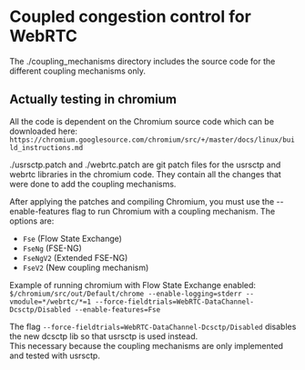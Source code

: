 # Coupled congestion control for WebRTC
The ./coupling\_mechanisms directory includes the source code for the different coupling mechanisms only.

## Actually testing in chromium
All the code is dependent on the Chromium source code which can be downloaded here: `https://chromium.googlesource.com/chromium/src/+/master/docs/linux/build_instructions.md`

./usrsctp.patch and ./webrtc.patch are git patch files for the usrsctp and webrtc libraries in the chromium code.
They contain all the changes that were done to add the coupling mechanisms.

After applying the patches and compiling Chromium, you must use the --enable-features flag to run Chromium with a coupling mechanism.
The options are:
- `Fse` (Flow State Exchange)
- `FseNg` (FSE-NG)
- `FseNgV2` (Extended FSE-NG)
- `FseV2` (New coupling mechanism)

Example of running chromium with Flow State Exchange enabled:
`$/chromium/src/out/Default/chrome --enable-logging=stderr --vmodule=*/webrtc/*=1 --force-fieldtrials=WebRTC-DataChannel-Dcsctp/Disabled --enable-features=Fse`

The flag `--force-fieldtrials=WebRTC-DataChannel-Dcsctp/Disabled` disables the new dcsctp lib so that usrsctp is used instead.  
This necessary because the coupling mechanisms are only implemented and tested with usrsctp.


